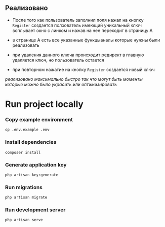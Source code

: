 ## Реализовано
- После того как пользователь заполнил поля нажал на кнопку `Register` 
создается ползователь имеющий уникальный ключ 
всплывает окно с линком и нажав на нее переходит в страницу А

- в странице А есть все указанные функцыаналы которые нужны были реализовать
- при удаления данного ключа происходит редирект в главную удаляется ключ, но пользователь остается 
- при повторном нажатие на кнопку `Register` создается новый ключ

_реализовано максимально быстро так что могут быть моменты которые можно было украсить или оптимизировать_

# Run project locally

### Copy example environment
```
cp .env.example .env
```

### Install dependencies
```
composer install
```

### Generate application key
```
php artisan key:generate
```

### Run migrations
```
php artisan migrate 
```

### Run development server
```
php artisan serve
```
